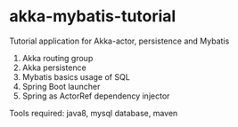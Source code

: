 # akka-mybatis-tutorial
Tutorial application for Akka-actor, persistence and Mybatis 

1. Akka routing group
2. Akka persistence
3. Mybatis basics usage of SQL
4. Spring Boot launcher
5. Spring as ActorRef dependency injector


Tools required: java8, mysql database, maven
